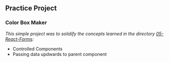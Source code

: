 ## Practice Project

### Color Box Maker
*This simple project was to solidify the concepts learned in the directory [05-React-Forms](https://github.com/mrdbrg/React/tree/master/React%20Practice/Udemy/React_Bootcamp%20/05-React_Forms):*
- Controlled Components
- Passing data updwards to parent component
